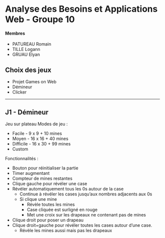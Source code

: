 # Analyse des Besoins et Applications Web - Groupe 10
#### Membres
- PATUREAU Romain
- TILLE Logann
- GRUAU Elyan

## Choix des jeux
- Projet Games on Web
- Démineur
- Clicker

---

## J1 - Démineur
Jeu sur plateau
Modes de jeu :
- Facile - 9 x 9 + 10 mines
- Moyen - 16 x 16 + 40 mines
- Difficile - 16 x 30 + 99 mines
- Custom

Fonctionnalités :
- Bouton pour réinitialiser la partie
- Timer augmentant
- Compteur de mines restantes
- Clique gauche pour révéler une case
- Révéler automatiquement tous les 0s autour de la case
  - Continue à révéler les cases jusqu’aux nombres adjacents aux 0s
  - Si clique une mine
    - Révèle toutes les mines
    - Case cliquée est surligné en rouge
    - Met une croix sur les drapeaux ne contenant pas de mines
- Clique droit pour poser un drapeau
- Clique droit+gauche pour révéler toutes les cases autour d’une case.
  - Révèle les mines aussi mais pas les drapeaux
